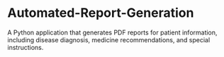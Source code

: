# Automated-Report-Generation
A Python application that generates PDF reports for patient information, including disease diagnosis, medicine recommendations, and special instructions.
